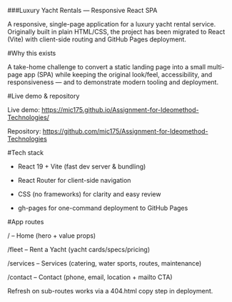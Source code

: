 ###Luxury Yacht Rentals — Responsive React SPA

A responsive, single-page application for a luxury yacht rental service.
Originally built in plain HTML/CSS, the project has been migrated to React (Vite) with client-side routing and GitHub Pages deployment.

#Why this exists

A take-home challenge to convert a static landing page into a small multi-page app (SPA) while keeping the original look/feel, accessibility, and responsiveness — and to demonstrate modern tooling and deployment.

#Live demo & repository

Live demo: https://mic175.github.io/Assignment-for-Ideomethod-Technologies/

Repository: https://github.com/mic175/Assignment-for-Ideomethod-Technologies

#Tech stack

- React 19 + Vite (fast dev server & bundling)

- React Router for client-side navigation

- CSS (no frameworks) for clarity and easy review

- gh-pages for one-command deployment to GitHub Pages

#App routes

/ – Home (hero + value props)

/fleet – Rent a Yacht (yacht cards/specs/pricing)

/services – Services (catering, water sports, routes, maintenance)

/contact – Contact (phone, email, location + mailto CTA)

Refresh on sub-routes works via a 404.html copy step in deployment.

